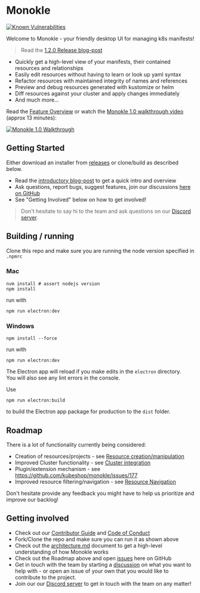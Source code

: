 # Monokle

[![Known Vulnerabilities](https://snyk.io/test/github/kubeshop/monokle/badge.svg)](https://snyk.io/test/github/kubeshop/monokle)

Welcome to Monokle - your friendly desktop UI for managing k8s manifests!

> Read the [1.2.0 Release blog-post](https://medium.com/kubeshop-i/monokle-1-2-0-is-out-2492341f0874)

- Quickly get a high-level view of your manifests, their contained resources and relationships
- Easily edit resources without having to learn or look up yaml syntax
- Refactor resources with maintained integrity of names and references
- Preview and debug resources generated with kustomize or helm
- Diff resources against your cluster and apply changes immediately
- And much more...

Read the [Feature Overview](./docs/features.md) or watch the
[Monokle 1.0 walkthrough video](https://youtu.be/9c80qj9NkQk) (approx 13 minutes):

[![Monokle 1.0 Walkthrough](docs/img/monokle-welcome.png)](https://youtu.be/9c80qj9NkQk)

## Getting Started

Either download an installer from [releases](https://github.com/kubeshop/monokle/releases) or
clone/build as described below.

- Read the [introductory blog-post](https://medium.com/kubeshop-i/hello-monokle-83ecb42f5d96) to get a quick intro and
  overview
- Ask questions, report bugs, suggest features, join our discussions
  [here on GitHub](https://github.com/kubeshop/monokle/discussions)
- See "Getting Involved" below on how to get involved!

> Don't hesitate to say hi to the team and ask questions on our [Discord server](https://discord.gg/uNuhy6GDyn).

## Building / running

Clone this repo and make sure you are running the node version specified in `.npmrc`

### Mac

```
nvm install # assert nodejs version
npm install
```

run with

```
npm run electron:dev
```

### Windows

```
npm install --force
```

run with

```
npm run electron:dev
```

The Electron app will reload if you make edits in the `electron` directory.<br> You will also see any lint errors in the
console.

Use

```
npm run electron:build
```

to build the Electron app package for production to the `dist` folder.

## Roadmap

There is a lot of functionality currently being considered:

- Creation of resources/projects - see [Resource creation/manipulation](https://github.com/kubeshop/monokle/projects/4)
- Improved Cluster functionality - see [Cluster integration](https://github.com/kubeshop/monokle/projects/8)
- Plugin/extension mechanism - see https://github.com/kubeshop/monokle/issues/177
- Improved resource filtering/navigation - see [Resource Navigation](https://github.com/kubeshop/monokle/projects/2)

Don't hesitate provide any feedback you might have to help us prioritize and improve our backlog!

## Getting involved

- Check out our [Contributor Guide](https://github.com/kubeshop/.github/blob/main/CONTRIBUTING.md) and
  [Code of Conduct](https://github.com/kubeshop/.github/blob/main/CODE_OF_CONDUCT.md)
- Fork/Clone the repo and make sure you can run it as shown above
- Check out the [architecture.md](docs/architecture.md) document to get a high-level understanding of how Monokle works
- Check out the Roadmap above and open [issues](https://github.com/kubeshop/monokle/issues) here on GitHub
- Get in touch with the team by starting a [discussion]() on what you want to help with - or open an issue of your own
  that you would like to contribute to the project.
- Join our our [Discord server](https://discord.gg/uNuhy6GDyn) to get in touch with the team on any matter!
